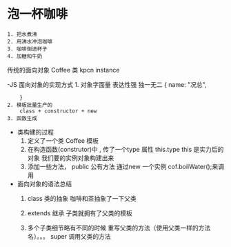 # 泡一杯咖啡
    1. 把水煮沸
    2. 用沸水冲泡咖啡
    3. 咖啡倒进杯子
    4. 加糖和牛奶


传统的面向对象
Coffee 类
kpcn instance

-JS 面向对象的实现方式
    1. 对象字面量 表达性强 独一无二
        {
            name: "况总",

        }
    2. 模板批量生产的
        class + constructor + new 
    3. 函数生成
- 类构建的过程
    1. 定义了一个类 Coffee 模板
    2. 在构造函数(construtor)中 , 传了一个type 属性
        this.type this 是实力后的对象
        我们要的实例对象构建出来
    3. 添加一些方法， public 公有方法
        通过new 一个实例 cof.boilWater();来调用
- 面向对象的语法总结
    1. class 类的抽象 咖啡和茶抽象了一下父类
    2. extends 继承
        子类就拥有了父类的模板

    3. 多个子类细节略有不同的时候
        重写父类的方法（使用父类一样的方法名）。。。
        super 调用父类的方法
